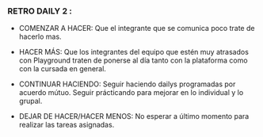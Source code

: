 ### RETRO DAILY 2 :

  * COMENZAR A HACER: Que el integrante que se comunica poco trate de hacerlo mas.

  * HACER MÁS: Que los integrantes del equipo que estén muy atrasados con Playground traten de ponerse al día tanto con la plataforma como con la cursada en general.

  * CONTINUAR HACIENDO: Seguir haciendo dailys programadas por acuerdo mútuo. Seguir prácticando para mejorar en lo individual y lo grupal.

  * DEJAR DE HACER/HACER MENOS: No esperar a último momento para realizar las tareas asignadas.
